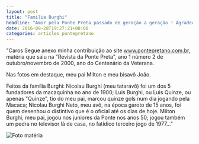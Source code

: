```yaml
---
layout: post
title: "Familia Burghi"
headline: "Amor pela Ponte Preta passado de geração a geração ! Agradecimento especial para Nilton J E Burghi pela contribuição ao site ! Texto abaixo enviado ao site..."
date: 2016-09-28T19:27:21+00:00
categories: articles pontepretano
---
```

"Caros Segue anexo minha contribuição ao site www.pontepretano.com.br, matéria que saiu na "Revista da Ponte Preta", ano 1 número 2 de outubro/novembro de 2000, ano do Centenário da Veterana.

Nas fotos em destaque, meu pai Milton e meu bisavô João.

Feitos da família Burghi: Nicolau Burghi (meu tataravô) foi um dos 5 fundadores da macaquinha no ano de 1900; Luis Burghi, ou Luis Quinze, ou apenas "Quinze", tio do meu pai, marcou quinze gols num dia jogando pela Macaca; Nicolau Burghi Neto, meu avô, na época garoto de 15 anos, foi quem desenhou o distintivo que é o oficial até os dias de hoje. Milton Burghi, meu pai, jogou nos juniores da Ponte nos anos 50; jogou também um pedra no televisor lá de casa, no fatídico terceiro jogo de 1977..."

![Foto matéria](http://s3.amazonaws.com/pontepretano-prod/images/files/000/000/011/display_show/FamiliaBurghi.JPG?1416009967)
